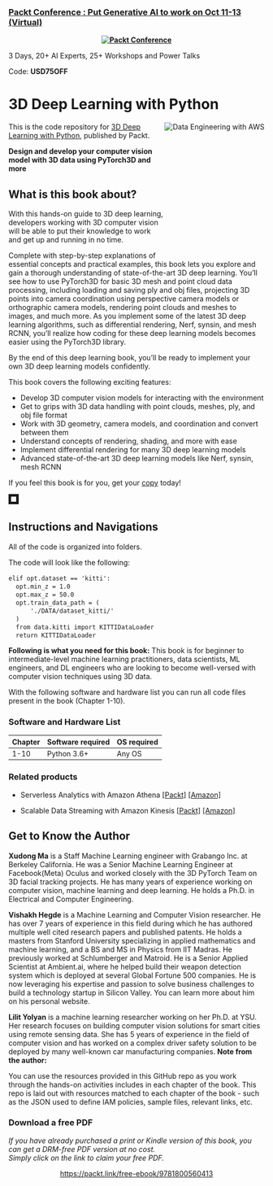 
### [Packt Conference : Put Generative AI to work on Oct 11-13 (Virtual)](https://packt.link/JGIEY)

<b><p align='center'>[![Packt Conference](https://hub.packtpub.com/wp-content/uploads/2023/08/put-generative-ai-to-work-packt.png)](https://packt.link/JGIEY)</p></b> 
3 Days, 20+ AI Experts, 25+ Workshops and Power Talks 

Code: <b>USD75OFF</b>




# 3D Deep Learning with Python

<a href="https://www.packtpub.com/product/3d-deep-learning-with-python/9781803247823"><img src="https://static.packt-cdn.com/products/9781803247823/cover/smaller" alt="Data Engineering with AWS" height="256px" align="right"></a>

This is the code repository for [3D Deep Learning with Python](https://www.packtpub.com/product/3d-deep-learning-with-python/9781803247823), published by Packt.

**Design and develop your computer vision model with 3D data using PyTorch3D and more**

## What is this book about?

With this hands-on guide to 3D deep learning, developers working with 3D computer vision will be able to put their knowledge to work and get up and running in no time.

Complete with step-by-step explanations of essential concepts and practical examples, this book lets you explore and gain a thorough understanding of state-of-the-art 3D deep learning. You’ll see how to use PyTorch3D for basic 3D mesh and point cloud data processing, including loading and saving ply and obj files, projecting 3D points into camera coordination using perspective camera models or orthographic camera models, rendering point clouds and meshes to images, and much more. As you implement some of the latest 3D deep learning algorithms, such as differential rendering, Nerf, synsin, and mesh RCNN, you’ll realize how coding for these deep learning models becomes easier using the PyTorch3D library.

By the end of this deep learning book, you’ll be ready to implement your own 3D deep learning models confidently.

This book covers the following exciting features: 
* Develop 3D computer vision models for interacting with the environment
* Get to grips with 3D data handling with point clouds, meshes, ply, and obj file format
* Work with 3D geometry, camera models, and coordination and convert between them
* Understand concepts of rendering, shading, and more with ease
* Implement differential rendering for many 3D deep learning models
* Advanced state-of-the-art 3D deep learning models like Nerf, synsin, mesh RCNN	



If you feel this book is for you, get your [copy](https://www.amazon.in/3D-Deep-Learning-Python-PyTorch3D/dp/1803247827/ref=sr_1_3?crid=25BVOVRM0UR54&keywords=3D+Deep+Learning+with+Python&qid=1667887926&sprefix=%2Caps%2C176&sr=8-3) today!

<a href="https://www.packtpub.com/product/3d-deep-learning-with-python/9781803247823"><img src="https://raw.githubusercontent.com/PacktPublishing/GitHub/master/GitHub.png" alt="https://www.packtpub.com/" border="5" /></a>

## Instructions and Navigations
All of the code is organized into folders.

The code will look like the following:
```
elif opt.dataset == 'kitti':
  opt.min_z = 1.0
  opt.max_z = 50.0
  opt.train_data_path = (
      './DATA/dataset_kitti/'
  )
  from data.kitti import KITTIDataLoader
  return KITTIDataLoader
```

**Following is what you need for this book:**
This book is for beginner to intermediate-level machine learning practitioners, data scientists, ML engineers, and DL engineers who are looking to become well-versed with computer vision techniques using 3D data.

With the following software and hardware list you can run all code files present in the book (Chapter 1-10).

### Software and Hardware List

| Chapter  | Software required                                                                    | OS required                        |
| -------- | -------------------------------------------------------------------------------------| -----------------------------------|
|  	1-10	   |   Python 3.6+                                			  | Any OS | 		


### Related products <Other books you may enjoy>
* Serverless Analytics with Amazon Athena  [[Packt]](https://www.packtpub.com/product/serverless-analytics-with-amazon-athena/9781800562349) [[Amazon]](https://www.amazon.in/Serverless-Analytics-Amazon-Athena-semi-structured/dp/1800562349/ref=sr_1_1?keywords=Serverless+Analytics+with+Amazon+Athena&qid=1638757768&sr=8-1)
  
* Scalable Data Streaming with Amazon Kinesis  [[Packt]](https://www.packtpub.com/product/scalable-data-streaming-with-amazon-kinesis/9781800565401) [[Amazon]](https://www.amazon.in/Scalable-Data-Streaming-Amazon-Kinesis/dp/1800565402/ref=sr_1_1?keywords=Scalable+Data+Streaming+with+Amazon+Kinesis&qid=1638757818&sr=8-1)
  
## Get to Know the Author
**Xudong Ma** is a Staff Machine Learning engineer with Grabango Inc. at Berkeley California. He was a Senior Machine Learning Engineer at Facebook(Meta) Oculus and worked closely with the 3D PyTorch Team on 3D facial tracking projects. He has many years of experience working on computer vision, machine learning and deep learning. He holds a Ph.D. in Electrical and Computer Engineering.

**Vishakh Hegde** is a Machine Learning and Computer Vision researcher. He has over 7 years of experience in this field during which he has authored multiple well cited research papers and published patents. He holds a masters from Stanford University specializing in applied mathematics and machine learning, and a BS and MS in Physics from IIT Madras. He previously worked at Schlumberger and Matroid. He is a Senior Applied Scientist at Ambient.ai, where he helped build their weapon detection system which is deployed at several Global Fortune 500 companies. He is now leveraging his expertise and passion to solve business challenges to build a technology startup in Silicon Valley. You can learn more about him on his personal website.

**Lilit Yolyan** is a machine learning researcher working on her Ph.D. at YSU. Her research focuses on building computer vision solutions for smart cities using remote sensing data. She has 5 years of experience in the field of computer vision and has worked on a complex driver safety solution to be deployed by many well-known car manufacturing companies.
**Note from the author:**

You can use the resources provided in this GitHub repo as you work through the hands-on activities includes in each chapter of the book. This repo is laid out with resources matched to each chapter of the book - such as the JSON used to define IAM policies, sample files, relevant links, etc. 
### Download a free PDF

 <i>If you have already purchased a print or Kindle version of this book, you can get a DRM-free PDF version at no cost.<br>Simply click on the link to claim your free PDF.</i>
<p align="center"> <a href="https://packt.link/free-ebook/9781800560413">https://packt.link/free-ebook/9781800560413 </a> </p>
